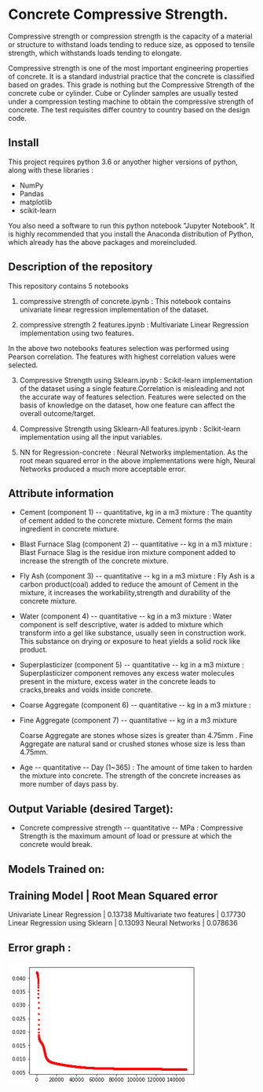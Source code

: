 # Concrete Compressive Strength.

Compressive strength or compression strength is the capacity of a material or structure to withstand loads tending to reduce size, as opposed to tensile strength, which withstands loads tending to elongate.

Compressive strength is one of the most important engineering properties of concrete. It is a standard industrial practice that the concrete is classified based on grades. This grade is nothing but the Compressive Strength of the concrete cube or cylinder. Cube or Cylinder samples are usually tested under a compression testing machine to obtain the compressive strength of concrete. The test requisites differ country to country based on the design code.

## Install
This project requires python 3.6 or anyother higher versions of python, along with these libraries :

* NumPy
* Pandas
* matplotlib
* scikit-learn


You also need a software to run this python notebook "Jupyter Notebook".
It is highly recommended that you install the Anaconda distribution of Python, which already has the above packages and moreincluded.

## Description of the repository 

This repository contains 5 notebooks 
1. compressive strength of concrete.ipynb : This notebook contains univariate linear regression implementation of the dataset.  

2. compressive strength 2 features.ipynb :  Multivariate Linear Regression implementation using two features. 

In the above two notebooks features selection was performed using Pearson correlation. The features with highest correlation values were selected. 

3. Compressive Strength using Sklearn.ipynb : Scikit-learn implementation of the dataset using a single feature.Correlation is misleading and not the accurate way of features selection. Features were selected on the basis of knowledge on the dataset, how one feature can affect the overall outcome/target. 

4. Compressive Strength using Sklearn-All features.ipynb : Scikit-learn implementation using all the input variables.

5. NN for Regression-concrete : Neural Networks implementation. 
As the root mean squared error in the above implementations were high, Neural Networks produced a 
much more acceptable error.

## Attribute information

* Cement (component 1) -- quantitative, kg in a m3 mixture :
  The quantity of cement added to the concrete mixture. Cement forms the main ingredient in concrete mixture.

* Blast Furnace Slag (component 2) -- quantitative -- kg in a m3 mixture :
  Blast Furnace Slag is the residue iron mixture component added to increase the strength of the concrete mixture.

* Fly Ash (component 3) -- quantitative -- kg in a m3 mixture :
  Fly Ash is a carbon product(coal)	added to reduce the amount of Cement in the mixture, it increases the workability,strength and durability of the concrete mixture. 

* Water (component 4) -- quantitative -- kg in a m3 mixture  :
  Water component is self descriptive, water is added to mixture which transform into a gel like substance, usually seen in construction work. This substance on drying or exposure to heat yields a solid rock like product.

* Superplasticizer (component 5) -- quantitative -- kg in a m3 mixture :
   Superplasticizer component removes any excess water molecules present in the mixture, excess water in the concrete leads to cracks,breaks and voids inside concrete. 

* Coarse Aggregate (component 6) -- quantitative -- kg in a m3 mixture :
  
* Fine Aggregate (component 7) -- quantitative -- kg in a m3 mixture 
  
  Coarse Aggregate are stones whose sizes is greater than 4.75mm . Fine Aggregate are natural sand or crushed stones whose size is less than 4.75mm.   

* Age -- quantitative -- Day (1~365) :
 The amount of time taken to harden the mixture into concrete. The strength of the concrete  increases as more number of days pass by.
 
## Output Variable (desired Target):
 * Concrete compressive strength -- quantitative -- MPa : Compressive Strength is the maximum amount of load or pressure at which the concrete would break. 

## Models Trained on:
 Training Model | Root Mean Squared error
 -----------------------------------------
 Univariate Linear Regression | 0.13738
 Multivariate two features | 0.17730
 Linear Regression using Sklearn | 0.13093
 Neural Networks | 0.078636

## Error graph : 
![Error vs iterations](download.png)

